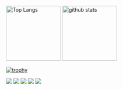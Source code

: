 <p align="left"> 
  <img alt="Top Langs" height="150px" src="https://github-readme-stats.vercel.app/api/top-langs/?username={bunobu}&layout=compact&count_private=true&show_icons=true&theme=onedark" />
  <img alt="github stats" height="150px" src="https://github-readme-stats.vercel.app/api?username={bunobu}&count_private=true&show_icons=true&show_icons=true&theme=onedark" />
</p>

[![trophy](https://github-profile-trophy.vercel.app/?username={bunobu}&theme=onedark&column=7
)](https://github.com/ryo-ma/github-profile-trophy)


<!-- Profile Summary Cards -->
[![](https://raw.githubusercontent.com/bunon0/bunon0/main/profile-summary-card-output/tokyonight/0-profile-details.svg)](https://github.com/vn7n24fzkq/github-profile-summary-cards)
[![](https://raw.githubusercontent.com/bunon0/bunon0/main/profile-summary-card-output/tokyonight/1-repos-per-language.svg)](https://github.com/vn7n24fzkq/github-profile-summary-cards) [![](https://raw.githubusercontent.com/bunon0/bunon0/main/profile-summary-card-output/tokyonight/2-most-commit-language.svg)](https://github.com/vn7n24fzkq/github-profile-summary-cards)
[![](https://raw.githubusercontent.com/bunon0/bunon0/main/profile-summary-card-output/tokyonight/3-stats.svg)](https://github.com/vn7n24fzkq/github-profile-summary-cards) [![](https://raw.githubusercontent.com/bunon0/bunon0/main/profile-summary-card-output/tokyonight/4-productive-time.svg)](https://github.com/vn7n24fzkq/github-profile-summary-cards)

